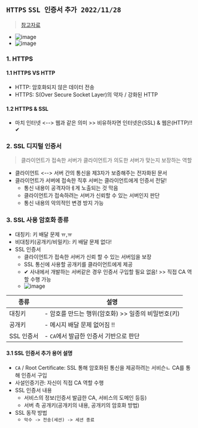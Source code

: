 ## `HTTPS` `SSL 인증서` `추가 2022/11/28`
> [참고자료](https://opentutorials.org/course/228/4894)
- ![image](https://user-images.githubusercontent.com/61215550/179871015-ff8bf7be-9d83-493d-8280-cf29f2c37ea5.png)
- ![image](https://user-images.githubusercontent.com/61215550/204198850-6e58d3a6-ee29-424e-81b7-8f6a5fdfc751.png)

### 1. HTTPS
#### 1.1 HTTPS VS HTTP
- HTTP: 암호화되지 않은 데이터 전송
- HTTPS: S(Over Secure Socket Layer)의 약자 / 강화된 HTTP

#### 1.2 HTTPS & SSL
- 마치 인터넷 <--> 웹과 같은 의미 >> 비유하자면 인터넷은(SSL) & 웹은(HTTP)!! ✔

### 2. SSL 디지털 인증서
> 클라이언트가 접속한 서버가 클라이언트가 의도한 서버가 맞는지 보장하는 역할
- 클라이언트 <--> 서버 간의 통신을 제3자가 보증해주는 전자화된 문서
- 클라이언트가 서버에 접속한 직후 서버는 클라이언트에게 인증서 전달!
  - 통신 내용이 공격자아ㅔ게 노출되는 것 막음
  - 클라이언트가 접속하려는 서버가 신뢰할 수 있는 서버인지 판단
  - 통신 내용의 악의적인 변경 방지 가능

### 3. SSL 사용 암호화 종류
- 대칭키: 키 배달 문제 ㅠ,ㅠ
- 비대칭키(공개키/비밀키): 키 배달 문제 없다!
- SSL 인증서
  - 클라이언트가 접속한 서버가 신뢰 할 수 있는 서버임을 보장
  - SSL 통신에  사용할 공개키를 클라이언트에게 제공
  - ✔ 사내에서 개발하는 서버같은 경우 인증서 구입할 필요 없음! >> 직접 CA 역할 수행 가능
  - ![image](https://user-images.githubusercontent.com/61215550/179873085-8fcded07-645b-4e5a-a194-17b7c24f8400.png)


|종류|설명|
|-----|----------------|
|대칭키|- 암호를 만드는 행위(암호화) >> 일종의 비밀번호(키)|
|공개키|- 메시지 배달 문제 없어짐 !!|
|SSL 인증서|- `CA`에서 발급한 인증서 기반으로 판단|

#### 3.1 SSL 인증서 추가 용어 설명
- `CA` / Root Certificate: SSL 통해 암호화된 통신을 제공하려는 서비슨ㄴ CA를 통해 인증서 구입
- 사설인증기관: 자신이 직접 CA 역할 수행 
- SSL 인증서 내용
  - 서비스의 정보(인증서 발급한 CA, 서비스의 도메인 등등)
  - 서버 측 공개키(공개키의 내용, 공개키의 암호화 방법)
- SSL 동작 방법
  - `악수 -> 전송(세션) -> 세션 종료`

